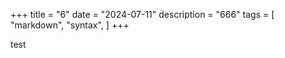 +++
title = "6"
date = "2024-07-11"
description = "666"
tags = [
    "markdown",
    "syntax",
]
+++

test